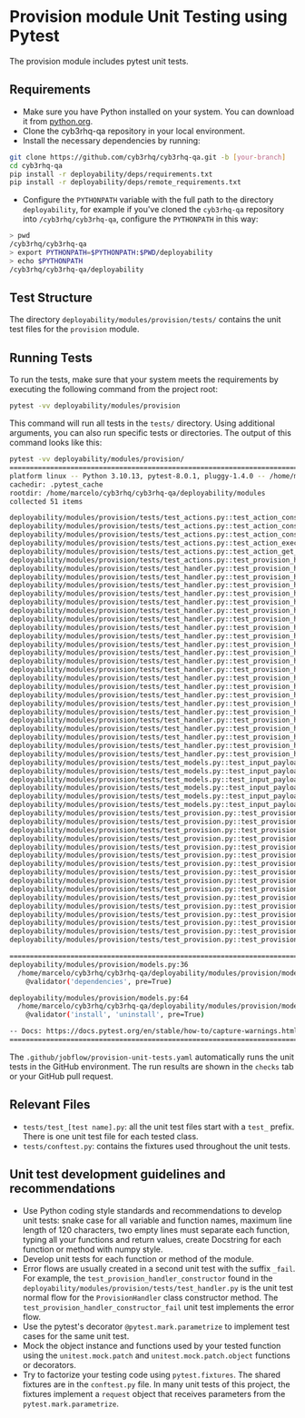 # Provision module Unit Testing using Pytest

The provision module includes pytest unit tests.

## Requirements

- Make sure you have Python installed on your system. You can download it from [python.org](https://www.python.org/downloads/).
- Clone the cyb3rhq-qa repository in your local environment.
- Install the necessary dependencies by running:
```bash
git clone https://github.com/cyb3rhq/cyb3rhq-qa.git -b [your-branch]
cd cyb3rhq-qa
pip install -r deployability/deps/requirements.txt
pip install -r deployability/deps/remote_requirements.txt
```
- Configure the `PYTHONPATH` variable with the full path to the directory `deployability`, for example if you've
cloned the `cyb3rhq-qa` repository into `/cyb3rhq/cyb3rhq-qa`, configure the `PYTHONPATH` in this way:
```bash
> pwd
/cyb3rhq/cyb3rhq-qa
> export PYTHONPATH=$PYTHONPATH:$PWD/deployability
> echo $PYTHONPATH
/cyb3rhq/cyb3rhq-qa/deployability
```

## Test Structure
The directory `deployability/modules/provision/tests/` contains the unit test files for the `provision` module.

## Running Tests
To run the tests, make sure that your system meets the requirements by executing the following command from the project
root:

```bash
pytest -vv deployability/modules/provision
```
This command will run all tests in the `tests/` directory.  Using additional arguments, you can also run specific tests
or directories. The output of this command looks like this:
```bash
pytest -vv deployability/modules/provision/
=================================================================================== test session starts ===================================================================================
platform linux -- Python 3.10.13, pytest-8.0.1, pluggy-1.4.0 -- /home/marcelo/.pyenv/versions/cyb3rhq-qa/bin/python
cachedir: .pytest_cache
rootdir: /home/marcelo/cyb3rhq/cyb3rhq-qa/deployability/modules
collected 51 items

deployability/modules/provision/tests/test_actions.py::test_action_constructor[install-package0] PASSED                                                                             [  1%]
deployability/modules/provision/tests/test_actions.py::test_action_constructor[install-package1] PASSED                                                                             [  3%]
deployability/modules/provision/tests/test_actions.py::test_action_constructor[install-source] PASSED                                                                               [  5%]
deployability/modules/provision/tests/test_actions.py::test_action_execute[logger_mock0] PASSED                                                                                     [  7%]
deployability/modules/provision/tests/test_actions.py::test_action_get_os_family[logger_mock0] PASSED                                                                               [  9%]
deployability/modules/provision/tests/test_actions.py::test_provision_handler_get_playbook PASSED                                                                                   [ 11%]
deployability/modules/provision/tests/test_handler.py::test_provision_handler_constructor[logger_mock0-cyb3rhq-manager-install-package] PASSED                                        [ 13%]
deployability/modules/provision/tests/test_handler.py::test_provision_handler_constructor[logger_mock0-cyb3rhq-manager-install-assistant] PASSED                                      [ 15%]
deployability/modules/provision/tests/test_handler.py::test_provision_handler_constructor[logger_mock0-cyb3rhq-manager-install-source] PASSED                                         [ 17%]
deployability/modules/provision/tests/test_handler.py::test_provision_handler_constructor[logger_mock0-cyb3rhq-manager-uninstall-package] PASSED                                      [ 19%]
deployability/modules/provision/tests/test_handler.py::test_provision_handler_constructor[logger_mock0-cyb3rhq-manager-uninstall-assistant] PASSED                                    [ 21%]
deployability/modules/provision/tests/test_handler.py::test_provision_handler_constructor[logger_mock0-cyb3rhq-manager-uninstall-source] PASSED                                       [ 23%]
deployability/modules/provision/tests/test_handler.py::test_provision_handler_constructor[logger_mock0-cyb3rhq-agent-uninstall-source] PASSED                                         [ 25%]
deployability/modules/provision/tests/test_handler.py::test_provision_handler_constructor[logger_mock0-cyb3rhq-agent-uninstall-assistant] PASSED                                      [ 27%]
deployability/modules/provision/tests/test_handler.py::test_provision_handler_constructor_fail[cyb3rhq-manager-INSTALL-package-Unsupported action: INSTALL] PASSED                    [ 29%]
deployability/modules/provision/tests/test_handler.py::test_provision_handler_constructor_fail[cyb3rhq-manager-UNINSTALL-assistant-Unsupported action: UNINSTALL] PASSED              [ 31%]
deployability/modules/provision/tests/test_handler.py::test_provision_handler_constructor_fail[cyb3rhq-manager-other-source-Unsupported action: other] PASSED                         [ 33%]
deployability/modules/provision/tests/test_handler.py::test_provision_handler_constructor_fail[cyb3rhq-manager-uninstall-other-Unsupported method: other] PASSED                      [ 35%]
deployability/modules/provision/tests/test_handler.py::test_provision_handler_constructor_fail[indexer-uninstall-assistant-Assistant actions is only supported for Cyb3rhq components.] PASSED [ 37%]
deployability/modules/provision/tests/test_handler.py::test_provision_handler_get_templates_path[cyb3rhq-manager-package-install] PASSED                                              [ 39%]
deployability/modules/provision/tests/test_handler.py::test_provision_handler_get_templates_path[cyb3rhq-manager-assistant-uninstall] PASSED                                          [ 41%]
deployability/modules/provision/tests/test_handler.py::test_provision_handler_get_templates_path[indexer-source-install] PASSED                                                     [ 43%]
deployability/modules/provision/tests/test_handler.py::test_provision_handler_get_templates_order[cyb3rhq-manager-package-install-expected_list0] PASSED                              [ 45%]
deployability/modules/provision/tests/test_handler.py::test_provision_handler_get_templates_order[indexer-source-install-expected_list1] PASSED                                     [ 47%]
deployability/modules/provision/tests/test_handler.py::test_provision_handler_get_templates_order[cyb3rhq-manager-assistant-uninstall-expected_list2] PASSED                          [ 49%]
deployability/modules/provision/tests/test_handler.py::test_provision_handler_get_templates_order_fail PASSED                                                                       [ 50%]
deployability/modules/provision/tests/test_handler.py::test_provision_handler_generate_dict[cyb3rhq-manager-package-install] PASSED                                                   [ 52%]
deployability/modules/provision/tests/test_handler.py::test_provision_handler_generate_dict[cyb3rhq-manager-assistant-uninstall] PASSED                                               [ 54%]
deployability/modules/provision/tests/test_handler.py::test_provision_handler_generate_dict[indexer-source-install] PASSED                                                          [ 56%]
deployability/modules/provision/tests/test_models.py::test_input_payload_constructor_components[True] PASSED                                                                        [ 58%]
deployability/modules/provision/tests/test_models.py::test_input_payload_constructor_components[False] PASSED                                                                       [ 60%]
deployability/modules/provision/tests/test_models.py::test_input_payload_constructor_dependencies[None] PASSED                                                                      [ 62%]
deployability/modules/provision/tests/test_models.py::test_input_payload_constructor_dependencies[dependencies1] PASSED                                                             [ 64%]
deployability/modules/provision/tests/test_models.py::test_input_payload_constructor_dependencies[[{'manager': 'path/to/inventory.yaml', 'agent': 'path/to/inventory.yaml'}]] PASSED [ 66%]
deployability/modules/provision/tests/test_models.py::test_input_payload_constructor_fail PASSED                                                                                    [ 68%]
deployability/modules/provision/tests/test_provision.py::test_provision_constructor PASSED                                                                                          [ 70%]
deployability/modules/provision/tests/test_provision.py::test_provision_run[logger_mock0-provision_mock0-stats0] PASSED                                                             [ 72%]
deployability/modules/provision/tests/test_provision.py::test_provision_run_fail[logger_mock0-provision_mock0] PASSED                                                               [ 74%]
deployability/modules/provision/tests/test_provision.py::test_provision_get_components[provision_mock0-True] PASSED                                                                 [ 76%]
deployability/modules/provision/tests/test_provision.py::test_provision_get_components[provision_mock1-False] PASSED                                                                [ 78%]
deployability/modules/provision/tests/test_provision.py::test_provision_update_status[provision_mock0] PASSED                                                                       [ 80%]
deployability/modules/provision/tests/test_provision.py::test_provision_provision[provision_mock0] PASSED                                                                           [ 82%]
deployability/modules/provision/tests/test_provision.py::test_provision_load_ansible_data[provision_mock0] PASSED                                                                   [ 84%]
deployability/modules/provision/tests/test_provision.py::test_provision_load_ansible_data_fail[logger_mock0-provision_mock0-Exception] PASSED                                       [ 86%]
deployability/modules/provision/tests/test_provision.py::test_provision_load_ansible_data_fail[logger_mock1-provision_mock1-FileNotFoundError] PASSED                               [ 88%]
deployability/modules/provision/tests/test_provision.py::test_provision_get_deps_ips[provision_mock0-True] PASSED                                                                   [ 90%]
deployability/modules/provision/tests/test_provision.py::test_provision_get_deps_ips[provision_mock1-False] PASSED                                                                  [ 92%]
deployability/modules/provision/tests/test_provision.py::test_provision_get_deps_ips_fail[logger_mock0-provision_mock0] PASSED                                                      [ 94%]
deployability/modules/provision/tests/test_provision.py::test_provision_validate_component_deps[logger_mock0-provision_mock0-cyb3rhq-agent-dependencies0] PASSED                      [ 96%]
deployability/modules/provision/tests/test_provision.py::test_provision_validate_component_deps[logger_mock1-provision_mock1-cyb3rhq-manager-dependencies1] PASSED                    [ 98%]
deployability/modules/provision/tests/test_provision.py::test_provision_validate_component_deps_fail[provision_mock0] PASSED                                                        [100%]

==================================================================================== warnings summary =====================================================================================
deployability/modules/provision/models.py:36
  /home/marcelo/cyb3rhq/cyb3rhq-qa/deployability/modules/provision/models.py:36: PydanticDeprecatedSince20: Pydantic V1 style `@validator` validators are deprecated. You should migrate to Pydantic V2 style `@field_validator` validators, see the migration guide for more details. Deprecated in Pydantic V2.0 to be removed in V3.0. See Pydantic V2 Migration Guide at https://errors.pydantic.dev/2.5/migration/
    @validator('dependencies', pre=True)

deployability/modules/provision/models.py:64
  /home/marcelo/cyb3rhq/cyb3rhq-qa/deployability/modules/provision/models.py:64: PydanticDeprecatedSince20: Pydantic V1 style `@validator` validators are deprecated. You should migrate to Pydantic V2 style `@field_validator` validators, see the migration guide for more details. Deprecated in Pydantic V2.0 to be removed in V3.0. See Pydantic V2 Migration Guide at https://errors.pydantic.dev/2.5/migration/
    @validator('install', 'uninstall', pre=True)

-- Docs: https://docs.pytest.org/en/stable/how-to/capture-warnings.html
============================================================================= 51 passed, 2 warnings in 0.16s ==============================================================================
```

The `.github/jobflow/provision-unit-tests.yaml` automatically runs the unit tests in the GitHub environment.
The run results are shown in the `checks` tab or your GitHub pull request.

## Relevant Files
- `tests/test_[test name].py`: all the unit test files start with a `test_` prefix. There is one unit test file for
  each tested class.
- `tests/conftest.py`: contains the fixtures used throughout the unit tests.

## Unit test development guidelines and recommendations
- Use Python coding style standards and recommendations to develop unit tests: snake case for all variable and function
  names, maximum line length of 120 characters, two empty lines must separate each function, typing all your functions
  and return values, create Docstring for each function or method with numpy style.
- Develop unit tests for each function or method of the module.
- Error flows are usually created in a second unit test with the suffix `_fail`. For example, the
  `test_provision_handler_constructor` found in the `deployability/modules/provision/tests/test_handler.py` is the
  unit test normal flow for the `ProvisionHandler` class constructor method. The
  `test_provision_handler_constructor_fail` unit test implements the error flow.
- Use the pytest's decorator `@pytest.mark.parametrize` to implement test cases for the same unit test.
- Mock the object instance and functions used by your tested function using the `unitest.mock.patch` and
  `unitest.mock.patch.object` functions or decorators.
- Try to factorize your testing code using `pytest.fixtures`. The shared fixtures are in the `conftest.py` file. In
  many unit tests of this project, the fixtures implement a `request` object that receives parameters from the
  `pytest.mark.parametrize`.
